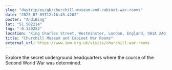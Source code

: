 ```yaml
---
slug: "daytrip/eu/gb/churchill-museum-and-cabinet-war-rooms"
date: "2025-07-09T12:16:45.420Z"
poster: "AndiBing"
lat: "51.502214"
lng: "-0.129252"
location: "King Charles Street, Westminster, London, England, SW1A 2AQ, United Kingdom"
title: "Churchill Museum and Cabinet War Rooms"
external_url: https://www.iwm.org.uk/visits/churchill-war-rooms
---
```

Explore the secret underground headquarters where the course of the Second World War was determined.